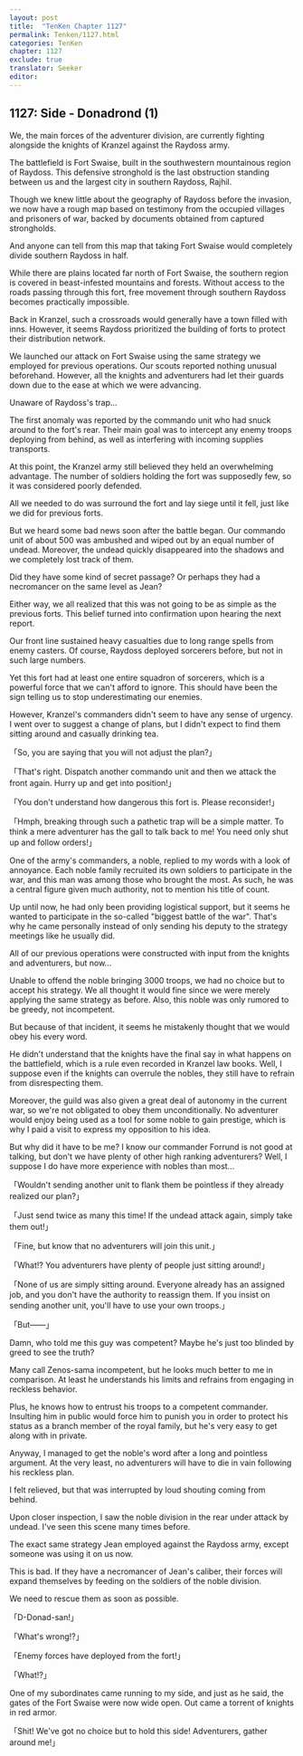 ```yaml
---
layout: post
title:  "TenKen Chapter 1127"
permalink: Tenken/1127.html
categories: TenKen
chapter: 1127
exclude: true
translator: Seeker
editor: 
---
```

<h2>1127: Side - Donadrond (1)</h2>

We, the main forces of the adventurer division, are currently fighting alongside the knights of Kranzel against the Raydoss army.

The battlefield is Fort Swaise, built in the southwestern mountainous region of Raydoss. This defensive stronghold is the last obstruction standing between us and the largest city in southern Raydoss, Rajhil.

Though we knew little about the geography of Raydoss before the invasion, we now have a rough map based on testimony from the occupied villages and prisoners of war, backed by documents obtained from captured strongholds.

And anyone can tell from this map that taking Fort Swaise would completely divide southern Raydoss in half.

While there are plains located far north of Fort Swaise, the southern region is covered in beast-infested mountains and forests. Without access to the roads passing through this fort, free movement through southern Raydoss becomes practically impossible.

Back in Kranzel, such a crossroads would generally have a town filled with inns. However, it seems Raydoss prioritized the building of forts to protect their distribution network.

We launched our attack on Fort Swaise using the same strategy we employed for previous operations. Our scouts reported nothing unusual beforehand. However, all the knights and adventurers had let their guards down due to the ease at which we were advancing.

Unaware of Raydoss's trap...

The first anomaly was reported by the commando unit who had snuck around to the fort's rear. Their main goal was to intercept any enemy troops deploying from behind, as well as interfering with incoming supplies transports.

At this point, the Kranzel army still believed they held an overwhelming advantage. The number of soldiers holding the fort was supposedly few, so it was considered poorly defended.

All we needed to do was surround the fort and lay siege until it fell, just like we did for previous forts.

But we heard some bad news soon after the battle began. Our commando unit of about 500 was ambushed and wiped out by an equal number of undead. Moreover, the undead quickly disappeared into the shadows and we completely lost track of them.

Did they have some kind of secret passage? Or perhaps they had a necromancer on the same level as Jean?

Either way, we all realized that this was not going to be as simple as the previous forts. This belief turned into confirmation upon hearing the next report.

Our front line sustained heavy casualties due to long range spells from enemy casters. Of course, Raydoss deployed sorcerers before, but not in such large numbers.

Yet this fort had at least one entire squadron of sorcerers, which is a powerful force that we can't afford to ignore. This should have been the sign telling us to stop underestimating our enemies.

However, Kranzel's commanders didn't seem to have any sense of urgency. I went over to suggest a change of plans, but I didn't expect to find them sitting around and casually drinking tea.

「So, you are saying that you will not adjust the plan?」

「That's right. Dispatch another commando unit and then we attack the front again. Hurry up and get into position!」

「You don't understand how dangerous this fort is. Please reconsider!」

「Hmph, breaking through such a pathetic trap will be a simple matter. To think a mere adventurer has the gall to talk back to me! You need only shut up and follow orders!」

One of the army's commanders, a noble, replied to my words with a look of annoyance. Each noble family recruited its own soldiers to participate in the war, and this man was among those who brought the most. As such, he was a central figure given much authority, not to mention his title of count.

Up until now, he had only been providing logistical support, but it seems he wanted to participate in the so-called "biggest battle of the war". That's why he came personally instead of only sending his deputy to the strategy meetings like he usually did.

All of our previous operations were constructed with input from the knights and adventurers, but now...

Unable to offend the noble bringing 3000 troops, we had no choice but to accept his strategy. We all thought it would fine since we were merely applying the same strategy as before. Also, this noble was only rumored to be greedy, not incompetent.

But because of that incident, it seems he mistakenly thought that we would obey his every word.

He didn't understand that the knights have the final say in what happens on the battlefield, which is a rule even recorded in Kranzel law books. Well, I suppose even if the knights can overrule the nobles, they still have to refrain from disrespecting them.

Moreover, the guild was also given a great deal of autonomy in the current war, so we're not obligated to obey them unconditionally. No adventurer would enjoy being used as a tool for some noble to gain prestige, which is why I paid a visit to express my opposition to his idea.

But why did it have to be me? I know our commander Forrund is not good at talking, but don't we have plenty of other high ranking adventurers? Well, I suppose I do have more experience with nobles than most...

「Wouldn't sending another unit to flank them be pointless if they already realized our plan?」

「Just send twice as many this time! If the undead attack again, simply take them out!」

「Fine, but know that no adventurers will join this unit.」

「What!? You adventurers have plenty of people just sitting around!」

「None of us are simply sitting around. Everyone already has an assigned job, and you don't have the authority to reassign them. If you insist on sending another unit, you'll have to use your own troops.」

「But――」

Damn, who told me this guy was competent? Maybe he's just too blinded by greed to see the truth?

Many call Zenos-sama incompetent, but he looks much better to me in comparison. At least he understands his limits and refrains from engaging in reckless behavior.

Plus, he knows how to entrust his troops to a competent commander. Insulting him in public would force him to punish you in order to protect his status as a branch member of the royal family, but he's very easy to get along with in private.

Anyway, I managed to get the noble's word after a long and pointless argument. At the very least, no adventurers will have to die in vain following his reckless plan.

I felt relieved, but that was interrupted by loud shouting coming from behind.

Upon closer inspection, I saw the noble division in the rear under attack by undead. I've seen this scene many times before.

The exact same strategy Jean employed against the Raydoss army, except someone was using it on us now.

This is bad. If they have a necromancer of Jean's caliber, their forces will expand themselves by feeding on the soldiers of the noble division.

We need to rescue them as soon as possible.

「D-Donad-san!」

「What's wrong!?」

「Enemy forces have deployed from the fort!」

「What!?」

One of my subordinates came running to my side, and just as he said, the gates of the Fort Swaise were now wide open. Out came a torrent of knights in red armor.

「Shit! We've got no choice but to hold this side! Adventurers, gather around me!」
